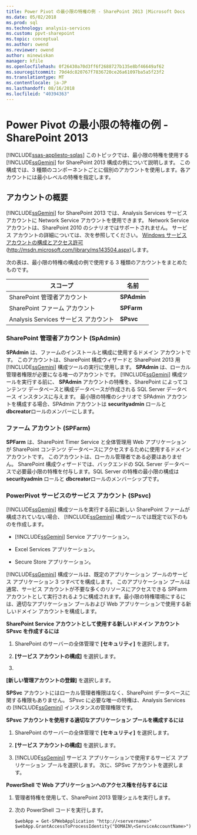 ```yaml
---
title: Power Pivot の最小限の特権の例 - SharePoint 2013 |Microsoft Docs
ms.date: 05/02/2018
ms.prod: sql
ms.technology: analysis-services
ms.custom: ppvt-sharepoint
ms.topic: conceptual
ms.author: owend
ms.reviewer: owend
author: minewiskan
manager: kfile
ms.openlocfilehash: 0f26430a70d3ff6f2688727b135e8bf46649af62
ms.sourcegitcommit: 79d4dc820767f7836720ce26a61097ba5a5f23f2
ms.translationtype: MT
ms.contentlocale: ja-JP
ms.lasthandoff: 08/16/2018
ms.locfileid: "40394363"
---
```

# <a name="power-pivot-minimum-privilege-example---sharepoint-2013"></a>Power Pivot の最小限の特権の例 - SharePoint 2013
[!INCLUDE[ssas-appliesto-sqlas](../../../includes/ssas-appliesto-sqlas.md)]
  このトピックでは、最小限の特権を使用する [!INCLUDE[ssGemini](../../../includes/ssgemini-md.md)] for SharePoint 2013 構成の例について説明します。 この構成では、3 種類のコンポーネントごとに個別のアカウントを使用します。各アカウントには最小レベルの特権を指定します。  
  
## <a name="summary-of-accounts"></a>アカウントの概要  
 [!INCLUDE[ssGemini](../../../includes/ssgemini-md.md)] for SharePoint 2013 では、Analysis Services サービス アカウントに Network Service アカウントを使用できます。 Network Service アカウントは、SharePoint 2010 のシナリオではサポートされません。 サービス アカウントの詳細については、次を参照してください。 [Windows サービス アカウントの構成とアクセス許可](../../../database-engine/configure-windows/configure-windows-service-accounts-and-permissions.md)(http://msdn.microsoft.com/library/ms143504.aspx)します。  
  
 次の表は、最小限の特権の構成の例で使用する 3 種類のアカウントをまとめたものです。  
  
|スコープ|名前|  
|-----------|----------|  
|SharePoint 管理者アカウント|**SPAdmin**|  
|SharePoint ファーム アカウント|**SPFarm**|  
|Analysis Services サービス アカウント|**SPsvc**|  
  
### <a name="the-sharepoint-administrator-account-spadmin"></a>SharePoint 管理者アカウント (SpAdmin)  
 **SPAdmin** は、ファームのインストールと構成に使用するドメイン アカウントです。 このアカウントは、SharePoint 構成ウィザードと SharePoint 2013 用 [!INCLUDE[ssGemini](../../../includes/ssgemini-md.md)] 構成ツールの実行に使用します。 **SPAdmin** は、ローカル管理者権限が必要になる唯一のアカウントです。 [!INCLUDE[ssGemini](../../../includes/ssgemini-md.md)] 構成ツールを実行する前に、 **SPAdmin** アカウントの特権を、SharePoint によってコンテンツ データベースと構成データベースが作成される SQL Server データベース インスタンスに与えます。 最小限の特権のシナリオで SPAdmin アカウントを構成する場合、SPAdmin アカウントは **securityadmin** ロールと **dbcreator**ロールのメンバーにします。  
  
### <a name="the-farm-account-spfarm"></a>ファーム アカウント (SPFarm)  
 **SPFarm** は、SharePoint Timer Service と全体管理用 Web アプリケーションが SharePoint コンテンツ データベースにアクセスするために使用するドメイン アカウントです。 このアカウントは、ローカル管理者である必要はありません。 SharePoint 構成ウィザードでは、バックエンドの SQL Server データベースで必要最小限の特権を付与します。SQL Server の特権の最小限の構成は **securityadmin** ロールと **dbcreator**ロールのメンバーシップです。  
  
### <a name="the-service-account-for-power-pivot-service-spsvc"></a>PowerPivot サービスのサービス アカウント (SPsvc)  
 [!INCLUDE[ssGemini](../../../includes/ssgemini-md.md)] 構成ツールを実行する前に新しい SharePoint ファームが構成されていない場合、 [!INCLUDE[ssGemini](../../../includes/ssgemini-md.md)] 構成ツールでは既定で以下のものを作成します。  
  
-   [!INCLUDE[ssGemini](../../../includes/ssgemini-md.md)] Service アプリケーション。  
  
-   Excel Services アプリケーション。  
  
-   Secure Store アプリケーション。  
  
 [!INCLUDE[ssGemini](../../../includes/ssgemini-md.md)] 構成ツールは、既定のアプリケーション プールのサービス アプリケーション 3 つすべてを構成します。 このアプリケーション プールは通常、サービス アカウントが不要な多くのリソースにアクセスできる SPFarm アカウントとして実行されるように構成されます。最小限の特権環境にするには、適切なアプリケーション プールおよび Web アプリケーションで使用する新しいドメイン アカウントを構成します。  
  
 **SharePoint Service アカウントとして使用する新しいドメイン アカウント SPsvc を作成するには**  
  
1.  SharePoint のサーバーの全体管理で **[セキュリティ]** を選択します。  
  
2.  **[サービス アカウントの構成]** を選択します。  
  
3.  
  **[新しい管理アカウントの登録]** を選択します。  
  
 **SPSvc** アカウントにはローカル管理者権限はなく、SharePoint データベースに関する権限もありません。 SPsvc に必要な唯一の特権は、Analysis Services の [!INCLUDE[ssGemini](../../../includes/ssgemini-md.md)] インスタンスの管理権限です。  
  
 **SPsvc アカウントを使用する適切なアプリケーション プールを構成するには**  
  
1.  SharePoint のサーバーの全体管理で **[セキュリティ]** を選択します。  
  
2.  **[サービス アカウントの構成]** を選択します。  
  
3.  [!INCLUDE[ssGemini](../../../includes/ssgemini-md.md)] サービス アプリケーションで使用するサービス アプリケーション プールを選択します。 次に、SPSvc アカウントを選択します。  
  
 **PowerShell で Web アプリケーションへのアクセス権を付与するには**  
  
1.  管理者特権を使用して、SharePoint 2013 管理シェルを実行します。  
  
2.  次の PowerShell コードを実行します。  
  
    ```  
    $webApp = Get-SPWebApplication "http://<servername>"  
    $webApp.GrantAccessToProcessIdentity("DOMAIN\<ServiceAccountName>")  
  
    ```  
  
  
